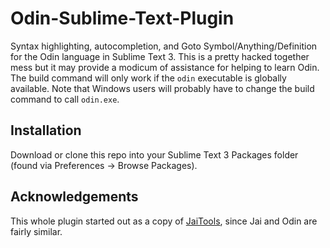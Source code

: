 # Odin-Sublime-Text-Plugin

Syntax highlighting, autocompletion, and Goto Symbol/Anything/Definition for the Odin language in Sublime Text 3. This is a pretty hacked together mess but it may provide a modicum of assistance for helping to learn Odin. The build command will only work if the `odin` executable is globally available. Note that Windows users will probably have to change the build command to call `odin.exe`.


## Installation
Download or clone this repo into your Sublime Text 3 Packages folder (found via Preferences -> Browse Packages).



## Acknowledgements
This whole plugin started out as a copy of [JaiTools](https://github.com/RobinWragg/JaiTools), since Jai and Odin are fairly similar.
